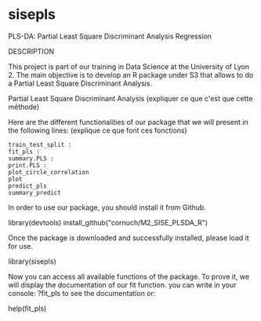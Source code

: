 # sisepls

PLS-DA: Partial Least Square Discriminant Analysis Regression

DESCRIPTION

This project is part of our training in Data Science at the University of Lyon 2. The main objective is to develop an R package under S3 that allows to do a Partial Least Square Discriminant Analysis. 

Partial Least Square Discriminant Analysis (expliquer ce que c'est que cette méthode) 

Here are the different functionalities of our package that we will present in the following lines: (explique ce que font ces fonctions)
  
    train_test_split : 
    fit_pls :
    summary.PLS :
    print.PLS :
    plot_circle_correlation
    plot
    predict_pls
    summary_predict

In order to use our package, you should install it from Github.

library(devtools)
install_github("cornuch/M2_SISE_PLSDA_R")

Once the package is downloaded and successfully installed, please load it for use.

library(sisepls)

Now you can access all available functions of the package. To prove it, we will display the documentation of our fit function. you can write in your console: ?fit_pls to see the documentation or:

help(fit_pls)
